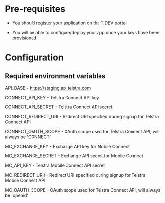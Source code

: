# Pre-requisites

* You should register your application on the T.DEV portal

* You will be able to configure/deploy your app once your keys have been provisioned

# Configuration

## Required environment variables

API_BASE - https://staging.api.telstra.com

CONNECT_API_KEY - Telstra Connect API key

CONNECT_API_SECRET - Telstra Connect API secret

CONNECT_REDIRECT_URI - Redirect URI specified during signup for Telstra Connect API

CONNECT_OAUTH_SCOPE - OAuth scope used for Telstra Connect API, will always be 'CONNECT'

MC_EXCHANGE_KEY - Exchange API key for Mobile Connect

MC_EXCHANGE_SECRET - Exchange API secret for Mobile Connect

MC_API_KEY - Telstra Mobile Connect API secret

MC_REDIRECT_URII - Redirect URI specified during signup for Telstra Mobile Connect API

MC_OAUTH_SCOPE - OAuth scope used for Telstra Connect API, will always be 'openid'


